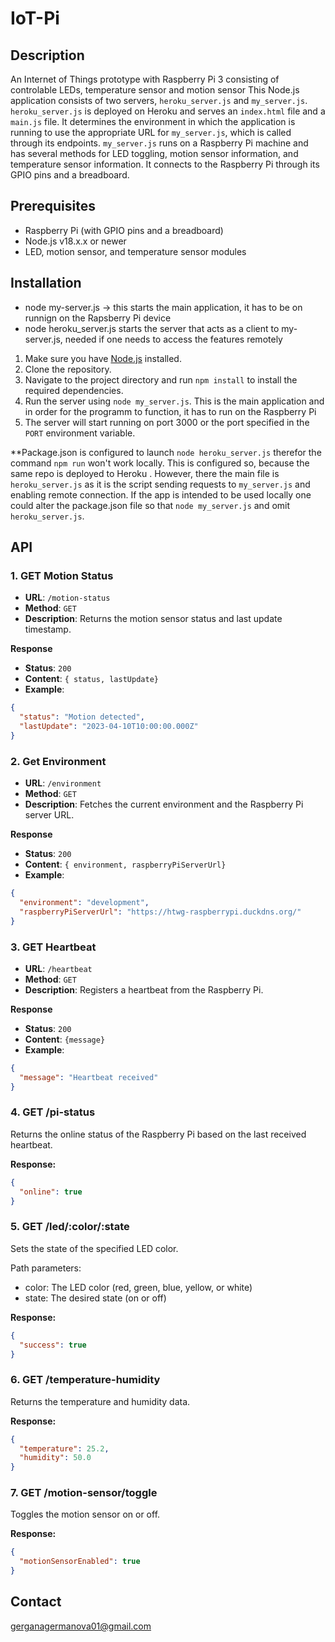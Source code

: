 # IoT-Pi

## Description
An Internet of Things prototype with Raspberry Pi 3 consisting of controlable LEDs, temperature sensor and motion sensor
This Node.js application consists of two servers, `heroku_server.js` and `my_server.js`. `heroku_server.js` is deployed on Heroku and serves an `index.html` file and a `main.js` file. It determines the environment in which the application is running to use the appropriate URL for `my_server.js`, which is called through its endpoints. `my_server.js` runs on a Raspberry Pi machine and has several methods for LED toggling, motion sensor information, and temperature sensor information. It connects to the Raspberry Pi through its GPIO pins and a breadboard.

## Prerequisites

- Raspberry Pi (with GPIO pins and a breadboard)
- Node.js v18.x.x or newer
- LED, motion sensor, and temperature sensor modules

## Installation


- node my-server.js -> this starts the main application, it has to be on 
runnign on the Rapsberry Pi device
- node heroku_server.js starts the server that acts as a client to my-server.js, needed if one needs to access the features remotely

1. Make sure you have [Node.js](https://nodejs.org/) installed.
2. Clone the repository.
3. Navigate to the project directory and run `npm install` to install the required dependencies.
4. Run the server using `node my_server.js`. This is the main application and in order for the programm to function, it has to run on the Raspberry Pi
5. The server will start running on port 3000 or the port specified in the `PORT` environment variable.

**Package.json is configured to launch `node heroku_server.js` therefor the command `npm run` won't work locally. This is configured so, because the same repo is deployed to Heroku
. However, there the main file is `heroku_server.js` as it is the script sending requests to  `my_server.js`
and enabling remote connection. If the app is intended to be used locally one could alter the package.json file so that `node my_server.js` and omit `heroku_server.js`.
   
## API

### 1. GET Motion Status
- **URL**: `/motion-status`
- **Method**: `GET`
- **Description**: Returns the motion sensor status and last update timestamp.

**Response**

- **Status**: `200`
- **Content**: `{ status, lastUpdate}`
- **Example**:
```json
{
  "status": "Motion detected",
  "lastUpdate": "2023-04-10T10:00:00.000Z"
}
```

### 2. Get Environment

- **URL**: `/environment`
- **Method**: `GET`
- **Description**: Fetches the current environment and the Raspberry Pi server URL.

**Response**

- **Status**: `200`
- **Content**: `{ environment, raspberryPiServerUrl}`
- **Example**:
```json
{
  "environment": "development",
  "raspberryPiServerUrl": "https://htwg-raspberrypi.duckdns.org/"
}
```


### 3. GET Heartbeat

- **URL**: `/heartbeat`
- **Method**: `GET`
- **Description**: Registers a heartbeat from the Raspberry Pi.

**Response**

- **Status**: `200`
- **Content**: `{message}`
- **Example**:

```json
{
  "message": "Heartbeat received"
}
```

### 4. GET /pi-status

Returns the online status of the Raspberry Pi based on the last received heartbeat.

**Response:**

```json
{
  "online": true
}
```

### 5. GET /led/:color/:state

Sets the state of the specified LED color.

Path parameters:

- color: The LED color (red, green, blue, yellow, or white)
- state: The desired state (on or off)

**Response:**

```json
{
  "success": true
}
```

### 6. GET /temperature-humidity

Returns the temperature and humidity data.

**Response:**
```json
{
  "temperature": 25.2,
  "humidity": 50.0
}
```


### 7. GET /motion-sensor/toggle

Toggles the motion sensor on or off.

**Response:**
```json
{
  "motionSensorEnabled": true
}
```


## Contact

gerganagermanova01@gmail.com

